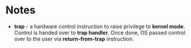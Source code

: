 # Notes

- **trap** - a hardware control instruction to raise privilege to **kernel mode**. 
Control is handed over to **trap handler**. Once done, OS passed control over to 
the user via **return-from-trap** instruction. 

